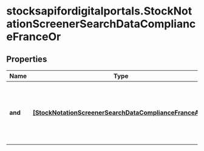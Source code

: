 # stocksapifordigitalportals.StockNotationScreenerSearchDataComplianceFranceOr

## Properties

Name | Type | Description | Notes
------------ | ------------- | ------------- | -------------
**and** | [**[StockNotationScreenerSearchDataComplianceFranceAnd]**](StockNotationScreenerSearchDataComplianceFranceAnd.md) | List of combinations of compliance properties joined by a logical AND operator. | [optional] 


